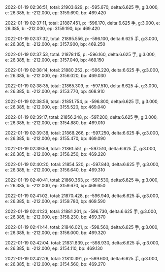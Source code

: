 2022-01-19 02:36:51, total: 21903.629, p: -595.670, delta:6.625 手, g:3.000, e: 26.385, b: -212.000, ep: 3159.690, bp: 469.420

2022-01-19 02:37:11, total: 21887.451, p: -596.170, delta:6.625 手, g:3.000, e: 26.385, b: -212.000, ep: 3159.190, bp: 469.420

2022-01-19 02:37:32, total: 21895.556, p: -596.100, delta:6.625 手, g:3.000, e: 26.385, b: -212.000, ep: 3157.900, bp: 469.250

2022-01-19 02:37:53, total: 21878.115, p: -596.160, delta:6.625 手, g:3.000, e: 26.385, b: -212.000, ep: 3157.040, bp: 469.150

2022-01-19 02:38:14, total: 21880.252, p: -596.220, delta:6.625 手, g:3.000, e: 26.385, b: -212.000, ep: 3156.020, bp: 469.030

2022-01-19 02:38:35, total: 21865.309, p: -597.510, delta:6.625 手, g:3.000, e: 26.385, b: -212.000, ep: 3153.770, bp: 468.910

2022-01-19 02:38:56, total: 21851.754, p: -596.800, delta:6.625 手, g:3.000, e: 26.385, b: -212.000, ep: 3155.520, bp: 469.040

2022-01-19 02:39:17, total: 21856.248, p: -597.200, delta:6.625 手, g:3.000, e: 26.385, b: -212.000, ep: 3154.880, bp: 469.010

2022-01-19 02:39:38, total: 21868.266, p: -597.250, delta:6.625 手, g:3.000, e: 26.385, b: -212.000, ep: 3155.470, bp: 469.090

2022-01-19 02:39:59, total: 21861.551, p: -597.510, delta:6.625 手, g:3.000, e: 26.385, b: -212.000, ep: 3156.250, bp: 469.220

2022-01-19 02:40:20, total: 21854.520, p: -597.840, delta:6.625 手, g:3.000, e: 26.385, b: -212.000, ep: 3156.640, bp: 469.310

2022-01-19 02:40:41, total: 21860.363, p: -597.530, delta:6.625 手, g:3.000, e: 26.385, b: -212.000, ep: 3159.670, bp: 469.650

2022-01-19 02:41:02, total: 21870.428, p: -596.940, delta:6.625 手, g:3.000, e: 26.385, b: -212.000, ep: 3159.780, bp: 469.590

2022-01-19 02:41:23, total: 21881.201, p: -596.730, delta:6.625 手, g:3.000, e: 26.385, b: -212.000, ep: 3158.230, bp: 469.370

2022-01-19 02:41:44, total: 21846.021, p: -598.560, delta:6.625 手, g:3.000, e: 26.385, b: -212.000, ep: 3156.000, bp: 469.320

2022-01-19 02:42:04, total: 21831.839, p: -598.930, delta:6.625 手, g:3.000, e: 26.385, b: -212.000, ep: 3154.110, bp: 469.130

2022-01-19 02:42:26, total: 21810.391, p: -599.600, delta:6.625 手, g:3.000, e: 26.385, b: -212.000, ep: 3154.560, bp: 469.270